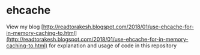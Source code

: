 # ehcache
View my blog [http://readtorakesh.blogspot.com/2018/01/use-ehcache-for-in-memory-caching-to.html](http://readtorakesh.blogspot.com/2018/01/use-ehcache-for-in-memory-caching-to.html) for explanation and usage of code in this repository